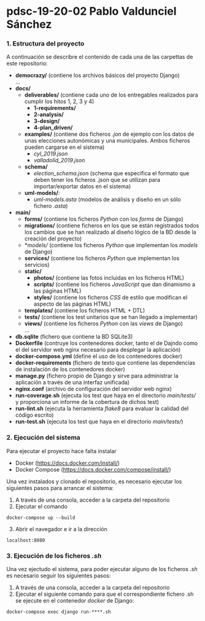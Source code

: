 # pdsc-19-20-02 Pablo Valdunciel Sánchez

### 1. Estructura del proyecto 

A continuación se describre el contenido de cada una de las carpettas de este repositorio:

- **democrazy/**    (contiene los archivos básicos del proyecto Django)
    <br>... 
- **docs/** 
    - **deliverables/** (contiene cada uno de los entregables realizados para cumplir los hitos 1, 2, 3 y 4)
        - **1-requirements/**
        - **2-analysis/**
        - **3-design/**
        - **4-plan_driven/**
    - **examples/** (contiene dos ficheros *.jon* de ejemplo con los datos de unas elecciones autonómicas y una municipales. Ambos ficheros pueden cargarse en el sistema)
        - *cyl_2019.json*
        - *valladolid_2019.json*
    - **schema/**
        - *election_schema.json* (schema que especifica el formato que deben tener los ficheros .json que se utilizan para importar/exportar datos en el sistema)
    - **uml-models/**:
        - *uml-models.asta* (modelos de análisis y diseño en un sólo fichero *.asta*)
- **main/**
    - **forms/**    (contiene los ficheros *Python* con los *forms* de Django)
    - **migrations/** (contiene ficheros en los que se están registrados todos los cambios que se han realizado al diseño lógico de la BD desde la creación del proyecto)
    - **models/*    (contiene los ficheros *Python* que implementan los *models* de Django)
    - **services/** (contiene los ficheros *Python* que implementan los servicios)
    - **static/**
        - **photos/**   (contiene las fotos incluidas en los ficheros HTML)
        - **scripts/**  (contiene los ficheros *JavaScript* que dan dinamismo a las páginas HTML)
        - **styles/**    (contiene los ficheros *CSS* de estilo que modifican el aspecto de las páginas HTML)
    - **templates/**  (contiene los ficheros HTML + DTL)
    - **tests/** (contiene los test unitarios que se han llegado a implementar)
    - **views/** (contiene los ficheros *Python* con las *views* de Django)
    <br> ...
- **db.sqlite** (fichero  que contiene la BD SQLite3)
- **Dockerfile** (contruye los contenedores docker, tanto el de Dajndo como el del servidor web nginx necesario para desplegar la aplicación)
- **docker-compose.yml** (define el uso de los contenedores docker)
- **docker-requirements** (fichero de texto que contiene las dependencias de instalación de los contenedores docker)
- **manage.py** (fichero propio de Django y sirve para administrar la aplicación a través de una interfaz unificada)
- **nginx.conf** (archivo de configuración del servidor web nginx)
- **run-coverage.sh** (ejecuta los test que haya en el directorio *main/tests/* y proporciona un informe de la cobertura de dichos test)
- **run-lint.sh**   (ejecuta la herramienta *flake8* para evaluar la calidad del código escrito)
- **run-test.sh** (ejecuta los test que haya en el directorio *main/tests/*)

### 2. Ejecución del sistema
Para ejecutar el proyecto hace falta instalar 
- Docker (https://docs.docker.com/install/)
- Docker Compose (https://docs.docker.com/compose/install/)

Una vez instalados y clonado el repositorio, es necesario ejecutar los siguientes pasos para arrancar el sistema:

1. A través de una consola, acceder a la carpeta del repositorio
2. Ejecutar el comando

```
docker-compose up --build
```
3. Abrir el navegador e ir a la dirección
```
localhost:8080
```

### 3. Ejecución de los ficheros *.sh* 

Una vez ejectudo el sistema, para poder ejecutar alguno de los ficheros *.sh* es necesario seguir los siguientes pasos:

1.  A través de una consola, acceder a la carpeta del repositorio
2.  Ejecutar el siguiente comando para que el correspondiente fichero .sh se ejecute en el contenedor *docker* de Django:

```
docker-compose exec django run-****.sh 
``` 


